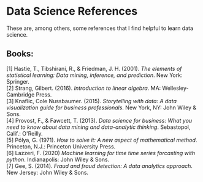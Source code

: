 # Data Science References
These are, among others, some references that I find helpful to learn data science.<br/> 
## Books:
[1] Hastie, T., Tibshirani, R., & Friedman, J. H. (2001). *The elements of statistical learning: Data mining, inference, and prediction*. New York: Springer. <br/>
[2] Strang, Gilbert. (2016). *Introduction to linear algebra*. MA: Wellesley-Cambridge Press. <br/>
[3] Knaflic, Cole Nussbaumer. (2015). *Storytelling with data: A data visualization guide for business professionals*. New York, NY: John Wiley & Sons. <br/>
[4] Provost, F., & Fawcett, T. (2013). *Data science for business: What you need to know about data mining and data-analytic thinking*. Sebastopol, Calif.: O'Reilly. <br/> 
[5] Pólya, G. (1971). *How to solve it: A new aspect of mathematical method*. Princeton, N.J.: Princeton University Press. <br/>
[6] Lazzeri, F. (2020) *Machine learning for time time series forcasting with python*. Indianapolis: John Wiley & Sons. <br/>
[7] Gee, S. (2014). *Fraud and fraud detection: A data analytics approach*. New Jersey: John Wiley & Sons. <br/>
